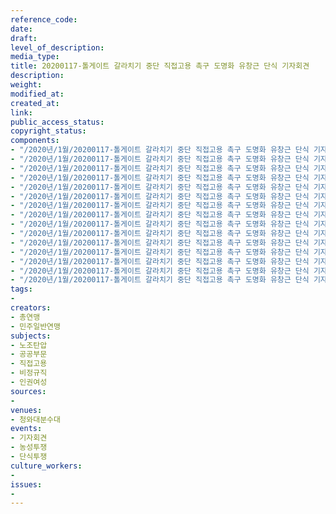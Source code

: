 ```yaml
---
reference_code: 
date: 
draft: 
level_of_description: 
media_type: 
title: 20200117-톨게이트 갈라치기 중단 직접고용 촉구 도명화 유창근 단식 기자회견
description: 
weight: 
modified_at: 
created_at: 
link: 
public_access_status: 
copyright_status: 
components:
- "/2020년/1월/20200117-톨게이트 갈라치기 중단 직접고용 촉구 도명화 유창근 단식 기자회견/E5D_0246.jpg"
- "/2020년/1월/20200117-톨게이트 갈라치기 중단 직접고용 촉구 도명화 유창근 단식 기자회견/E5D_0035.jpg"
- "/2020년/1월/20200117-톨게이트 갈라치기 중단 직접고용 촉구 도명화 유창근 단식 기자회견/E5D_0061.jpg"
- "/2020년/1월/20200117-톨게이트 갈라치기 중단 직접고용 촉구 도명화 유창근 단식 기자회견/E5D_0265.jpg"
- "/2020년/1월/20200117-톨게이트 갈라치기 중단 직접고용 촉구 도명화 유창근 단식 기자회견/E5D_0237.jpg"
- "/2020년/1월/20200117-톨게이트 갈라치기 중단 직접고용 촉구 도명화 유창근 단식 기자회견/E5D_0122.jpg"
- "/2020년/1월/20200117-톨게이트 갈라치기 중단 직접고용 촉구 도명화 유창근 단식 기자회견/E5D_0007.jpg"
- "/2020년/1월/20200117-톨게이트 갈라치기 중단 직접고용 촉구 도명화 유창근 단식 기자회견/E5D_0050.jpg"
- "/2020년/1월/20200117-톨게이트 갈라치기 중단 직접고용 촉구 도명화 유창근 단식 기자회견/E5D_0096.jpg"
- "/2020년/1월/20200117-톨게이트 갈라치기 중단 직접고용 촉구 도명화 유창근 단식 기자회견/E5D_0251.jpg"
- "/2020년/1월/20200117-톨게이트 갈라치기 중단 직접고용 촉구 도명화 유창근 단식 기자회견/E5D_0115.jpg"
- "/2020년/1월/20200117-톨게이트 갈라치기 중단 직접고용 촉구 도명화 유창근 단식 기자회견/E5D_0192.jpg"
- "/2020년/1월/20200117-톨게이트 갈라치기 중단 직접고용 촉구 도명화 유창근 단식 기자회견/E5D_0066.jpg"
- "/2020년/1월/20200117-톨게이트 갈라치기 중단 직접고용 촉구 도명화 유창근 단식 기자회견/E5D_0267.jpg"
- "/2020년/1월/20200117-톨게이트 갈라치기 중단 직접고용 촉구 도명화 유창근 단식 기자회견/E5D_0144.jpg"
tags:
- 
creators:
- 총연맹
- 민주일반연맹
subjects:
- 노조탄압
- 공공부문
- 직접고용
- 비정규직
- 인권여성
sources:
- 
venues:
- 청와대분수대
events:
- 기자회견
- 농성투쟁
- 단식투쟁
culture_workers:
- 
issues:
- 
---
```

